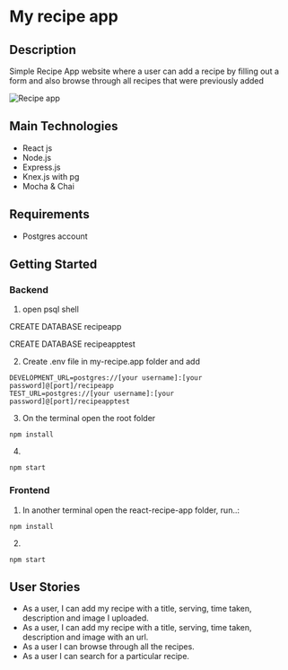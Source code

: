 # My recipe app

## Description
Simple Recipe App website where a user can add a recipe by filling out a form and also browse through all recipes that were previously added

![Recipe app](./Recipe.gif)


## Main Technologies
* React js
* Node.js
* Express.js
* Knex.js with pg 
* Mocha & Chai

## Requirements

* Postgres account


## Getting Started
### Backend 
1. open psql shell

CREATE DATABASE recipeapp 

CREATE DATABASE recipeapptest

2. Create .env file in my-recipe.app folder and add
```
DEVELOPMENT_URL=postgres://[your username]:[your password]@[port]/recipeapp
TEST_URL=postgres://[your username]:[your password]@[port]/recipeapptest
```

3. On the terminal open the root folder
```
npm install
```
4. 
```
npm start
```
### Frontend 
1. In another terminal open the react-recipe-app folder, run..: 
```
npm install
```
2. 
```
npm start
```
## User Stories 
* As a user, I can add my recipe with a title, serving, time taken, description and image I uploaded.
* As a user, I can add my recipe with a title, serving, time taken, description and image with an url.
* As a user I can browse through all the recipes.
* As a user I can search for a particular recipe. 






